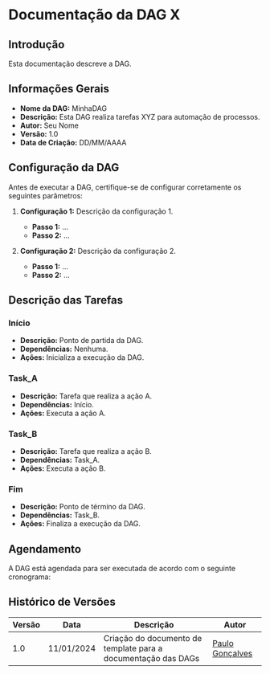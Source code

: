# Documentação da DAG X

## Introdução

Esta documentação descreve a DAG.

## Informações Gerais

- **Nome da DAG:** MinhaDAG
- **Descrição:** Esta DAG realiza tarefas XYZ para automação de processos.
- **Autor:** Seu Nome
- **Versão:** 1.0
- **Data de Criação:** DD/MM/AAAA

## Configuração da DAG

Antes de executar a DAG, certifique-se de configurar corretamente os seguintes parâmetros:

1. **Configuração 1:** Descrição da configuração 1.
   - **Passo 1:** ...
   - **Passo 2:** ...

2. **Configuração 2:** Descrição da configuração 2.
   - **Passo 1:** ...
   - **Passo 2:** ...

## Descrição das Tarefas

### Início

- **Descrição:** Ponto de partida da DAG.
- **Dependências:** Nenhuma.
- **Ações:** Inicializa a execução da DAG.

### Task_A

- **Descrição:** Tarefa que realiza a ação A.
- **Dependências:** Início.
- **Ações:** Executa a ação A.

### Task_B

- **Descrição:** Tarefa que realiza a ação B.
- **Dependências:** Task_A.
- **Ações:** Executa a ação B.

### Fim

- **Descrição:** Ponto de término da DAG.
- **Dependências:** Task_B.
- **Ações:** Finaliza a execução da DAG.

## Agendamento

A DAG está agendada para ser executada de acordo com o seguinte cronograma:

## Histórico de Versões

| Versão | Data | Descrição | Autor |
|--------|------|-----------|-------|
| 1.0 | 11/01/2024 | Criação do documento de template para a documentação das DAGs | [Paulo Gonçalves](https://gitlab.com/PauloGoncalvesLima) |
